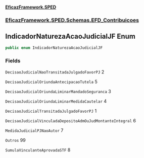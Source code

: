 #### [EficazFramework.SPED](EficazFrameworkSPED.md 'EficazFramework SPED')
### [EficazFramework.SPED.Schemas.EFD_Contribuicoes](EficazFramework.SPED.Schemas.EFD_Contribuicoes.md 'EficazFramework.SPED.Schemas.EFD_Contribuicoes')

## IndicadorNaturezaAcaoJudicialJF Enum

```csharp
public enum IndicadorNaturezaAcaoJudicialJF
```
### Fields

<a name='EficazFramework.SPED.Schemas.EFD_Contribuicoes.IndicadorNaturezaAcaoJudicialJF.DecisaoJudicialNaoTransitadaJulgadoFavorPJ'></a>

`DecisaoJudicialNaoTransitadaJulgadoFavorPJ` 2

<a name='EficazFramework.SPED.Schemas.EFD_Contribuicoes.IndicadorNaturezaAcaoJudicialJF.DecisaoJudicialOriundaAntecipacaoTutela'></a>

`DecisaoJudicialOriundaAntecipacaoTutela` 5

<a name='EficazFramework.SPED.Schemas.EFD_Contribuicoes.IndicadorNaturezaAcaoJudicialJF.DecisaoJudicialOriundaLiminarMandadoSeguranca'></a>

`DecisaoJudicialOriundaLiminarMandadoSeguranca` 3

<a name='EficazFramework.SPED.Schemas.EFD_Contribuicoes.IndicadorNaturezaAcaoJudicialJF.DecisaoJudicialOriundaLiminarMedidaCautelar'></a>

`DecisaoJudicialOriundaLiminarMedidaCautelar` 4

<a name='EficazFramework.SPED.Schemas.EFD_Contribuicoes.IndicadorNaturezaAcaoJudicialJF.DecisaoJudicialTransitadaJulgadoFavorPJ'></a>

`DecisaoJudicialTransitadaJulgadoFavorPJ` 1

<a name='EficazFramework.SPED.Schemas.EFD_Contribuicoes.IndicadorNaturezaAcaoJudicialJF.DecisaoJudicialVinculadaDepositoAdmOuJudMontanteIntegral'></a>

`DecisaoJudicialVinculadaDepositoAdmOuJudMontanteIntegral` 6

<a name='EficazFramework.SPED.Schemas.EFD_Contribuicoes.IndicadorNaturezaAcaoJudicialJF.MedidaJudicialPJNaoAutor'></a>

`MedidaJudicialPJNaoAutor` 7

<a name='EficazFramework.SPED.Schemas.EFD_Contribuicoes.IndicadorNaturezaAcaoJudicialJF.Outros'></a>

`Outros` 99

<a name='EficazFramework.SPED.Schemas.EFD_Contribuicoes.IndicadorNaturezaAcaoJudicialJF.SumulaVinculanteAprovadaSTF'></a>

`SumulaVinculanteAprovadaSTF` 8